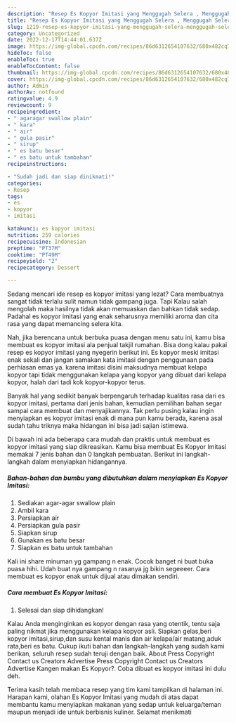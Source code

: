 ```yaml
---
description: "Resep Es Kopyor Imitasi yang Menggugah Selera , Menggugah Selera"
title: "Resep Es Kopyor Imitasi yang Menggugah Selera , Menggugah Selera"
slug: 1219-resep-es-kopyor-imitasi-yang-menggugah-selera-menggugah-selera
category: Uncategorized
date: 2022-12-17T14:44:01.637Z
image: https://img-global.cpcdn.com/recipes/86d6312654107632/680x482cq70/es-kopyor-imitasi-foto-resep-utama.jpg
hideToc: false
enableToc: true
enableTocContent: false
thumbnail: https://img-global.cpcdn.com/recipes/86d6312654107632/680x482cq70/es-kopyor-imitasi-foto-resep-utama.jpg
cover: https://img-global.cpcdn.com/recipes/86d6312654107632/680x482cq70/es-kopyor-imitasi-foto-resep-utama.jpg
author: Admin
authorAv: notfound
ratingvalue: 4.9
reviewcount: 9
recipeingredient:
- " agaragar swallow plain"
- " kara"
- " air"
- " gula pasir"
- " sirup"
- " es batu besar"
- " es batu untuk tambahan"
recipeinstructions:

- "Sudah jadi dan siap dinikmati!"
categories:
- Resep
tags:
- es
- kopyor
- imitasi

katakunci: es kopyor imitasi 
nutrition: 259 calories
recipecuisine: Indonesian
preptime: "PT37M"
cooktime: "PT49M"
recipeyield: "2"
recipecategory: Dessert

---
```



Sedang mencari ide resep es kopyor imitasi yang lezat? Cara membuatnya sangat tidak terlalu sulit namun tidak gampang juga. Tapi Kalau salah mengolah maka hasilnya tidak akan memuaskan dan bahkan tidak sedap. Padahal es kopyor imitasi yang enak seharusnya memiliki aroma dan cita rasa yang dapat memancing selera kita.


Nah, jika berencana untuk berbuka puasa dengan menu satu ini, kamu bisa membuat es kopyor imitasi ala penjual takjil rumahan. Bisa dong kalau pakai resep es kopyor imitasi yang nyegerin berikut ini. Es kopyor meski imitasi enak sekali dan jangan samakan kata imitasi dengan penggunaan pada perhiasan emas ya. karena imitasi disini maksudnya membuat kelapa kopyor tapi tidak menggunakan kelapa yang kopyor yang dibuat dari kelapa kopyor, halah dari tadi kok kopyor-kopyor terus.

Banyak hal yang sedikit banyak berpengaruh terhadap kualitas rasa dari es kopyor imitasi, pertama dari jenis bahan, kemudian pemilihan bahan segar sampai cara membuat dan menyajikannya. Tak perlu pusing kalau ingin menyiapkan es kopyor imitasi enak di mana pun kamu berada, karena asal sudah tahu triknya maka hidangan ini bisa jadi sajian istimewa.


Di bawah ini ada beberapa cara mudah dan praktis untuk membuat es kopyor imitasi yang siap dikreasikan. Kamu bisa membuat Es Kopyor Imitasi memakai 7 jenis bahan dan 0 langkah pembuatan. Berikut ini langkah-langkah dalam menyiapkan hidangannya.

<!--inarticleads1-->

##### Bahan-bahan dan bumbu yang dibutuhkan dalam menyiapkan Es Kopyor Imitasi:

1. Sediakan  agar-agar swallow plain
1. Ambil  kara
1. Persiapkan  air
1. Persiapkan  gula pasir
1. Siapkan  sirup
1. Gunakan  es batu besar
1. Siapkan  es batu untuk tambahan


Kali ini share minuman yg gampang n enak. Cocok banget ni buat buka puasa hihi. Udah buat nya gampang n rasanya jg bikin segeeeer. Cara membuat es kopyor enak untuk dijual atau dimakan sendiri. 

<!--inarticleads2-->

##### Cara membuat Es Kopyor Imitasi:


1. Selesai dan siap dihidangkan!

Kalau Anda menginginkan es kopyor dengan rasa yang otentik, tentu saja paling nikmat jika menggunakan kelapa kopyor asli. Siapkan gelas,beri kopyor imitasi,sirup,dan susu kental manis dan air kelapa/air matang,aduk rata,beri es batu. Cukup ikuti bahan dan langkah-langkah yang sudah kami berikan, seluruh resep sudah teruji dengan baik. About Press Copyright Contact us Creators Advertise Press Copyright Contact us Creators Advertise Kangen makan Es Kopyor?. Coba dibuat es kopyor imitasi ini dulu deh. 

Terima kasih telah membaca resep yang tim kami tampilkan di halaman ini. Harapan kami, olahan Es Kopyor Imitasi yang mudah di atas dapat membantu kamu menyiapkan makanan yang sedap untuk keluarga/teman maupun menjadi ide untuk berbisnis kuliner. Selamat menikmati
